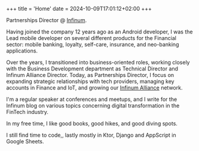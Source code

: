 +++
title = 'Home'
date = 2024-10-09T17:01:12+02:00
+++

Partnerships Director @ [Infinum](http://infinum.com).

Having joined the company 12 years ago as an Android developer, I was the Lead mobile developer on several different products for the Financial sector: mobile banking, loyalty, self-care, insurance, and neo-banking applications.

Over the years, I transitioned into business-oriented roles, working closely with the Business Development department as Technical Director and Infinum Alliance Director. Today, as Partnerships Director, I focus on expanding strategic relationships with tech providers, managing key accounts in Finance and IoT, and growing our [Infinum Alliance](https://alliance.infinum.com) network.

I'm a regular speaker at conferences and meetups, and I write for the Infinum blog on various topics concerning digital transformation in the FinTech industry.

In my free time, I like good books, good hikes, and good diving spots.

I still find time to code,, lastly mostly in Ktor, Django and AppScript in Google Sheets.